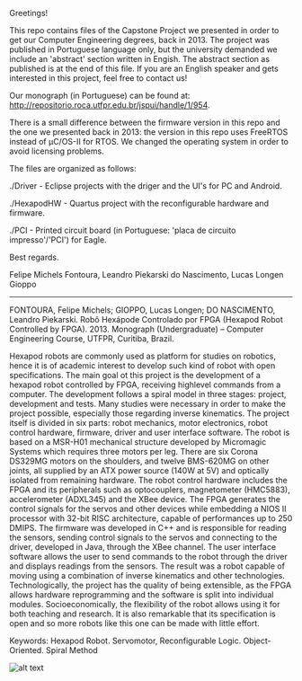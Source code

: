 Greetings!

This repo contains files of the Capstone Project we presented in order to get our Computer Engineering degrees, back in 2013. The project was published in Portuguese language only, but the university demanded we include an 'abstract' section written in Engish. The abstract section as published is at the end of this file. If you are an English speaker and gets interested in this project, feel free to contact us!

Our monograph (in Portuguese) can be found at: <http://repositorio.roca.utfpr.edu.br/jspui/handle/1/954>.

There is a small difference between the firmware version in this repo and the one we presented back in 2013: the version in this repo uses FreeRTOS instead of µC/OS-II for RTOS. We changed the operating system in order to avoid licensing problems.

The files are organized as follows:

./Driver - Eclipse projects with the driger and the UI's for PC and Android.

./HexapodHW - Quartus project with the reconfigurable hardware and firmware.

./PCI - Printed circuit board (in Portuguese: 'placa de circuito impresso'/'PCI') for Eagle.

Best regards.

Felipe Michels Fontoura, Leandro Piekarski do Nascimento, Lucas Longen Gioppo

--------------------------------------------------

FONTOURA, Felipe Michels; GIOPPO, Lucas Longen; DO NASCIMENTO, Leandro Piekarski. Robô Hexápode Controlado por FPGA (Hexapod Robot Controlled by FPGA). 2013. Monograph (Undergraduate) – Computer Engineering Course, UTFPR, Curitiba, Brazil.

Hexapod robots are commonly used as platform for studies on robotics, hence it is of academic interest to develop such kind of robot with open specifications. The main goal ot this project is the development of a hexapod robot controlled by FPGA, receiving highlevel commands from a computer. The development follows a spiral model in three stages: project, development and tests. Many studies were necessary in order to make the project possible, especially those regarding inverse kinematics. The project itself is divided in six parts: robot mechanics, motor electronics, robot control hardware, firmware, driver and user interface software. The robot is based on a MSR-H01 mechanical structure developed by Micromagic Systems which requires three motors per leg. There are six Corona DS329MG motors on the shoulders, and twelve BMS-620MG on other joints, all supplied by an ATX power source (140W at 5V) and optically isolated from remaining hardware. The robot control hardware includes the FPGA and its peripherals such as optocouplers, magnetometer (HMC5883), accelerometer (ADXL345) and the XBee device. The FPGA generates the control signals for the servos and other devices while embedding a NIOS II processor with 32-bit RISC architecture, capable of performances up to 250 DMIPS. The firmware was developed in C++ and is responsible for reading the sensors, sending control signals to the servos and connecting to the driver, developed in Java, through the XBee channel. The user interface software allows the user to send commands to the robot through the driver and displays readings from the sensors. The result was a robot capable of moving using a combination of inverse kinematics and other technologies. Technologically, the project has the quality of being extensible, as the FPGA allows hardware reprogramming and the software is split into individual modules. Socioeconomically, the flexibility of the robot allows using it for both teaching and research. It is also remarkable that its specification is open and so more robots like this one can be made with little effort.

Keywords: Hexapod Robot. Servomotor, Reconfigurable Logic. Object-Oriented. Spiral Method

![alt text](https://raw.githubusercontent.com/lpdon/HexapodRobot/master/hexapod.png)
